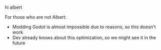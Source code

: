 hi albert

For those who are not Albert:
- Modding Godot is almost impossible due to reasons, so this doesn't work
- Dev already knows about this optimization, so we might see it in the future
  
